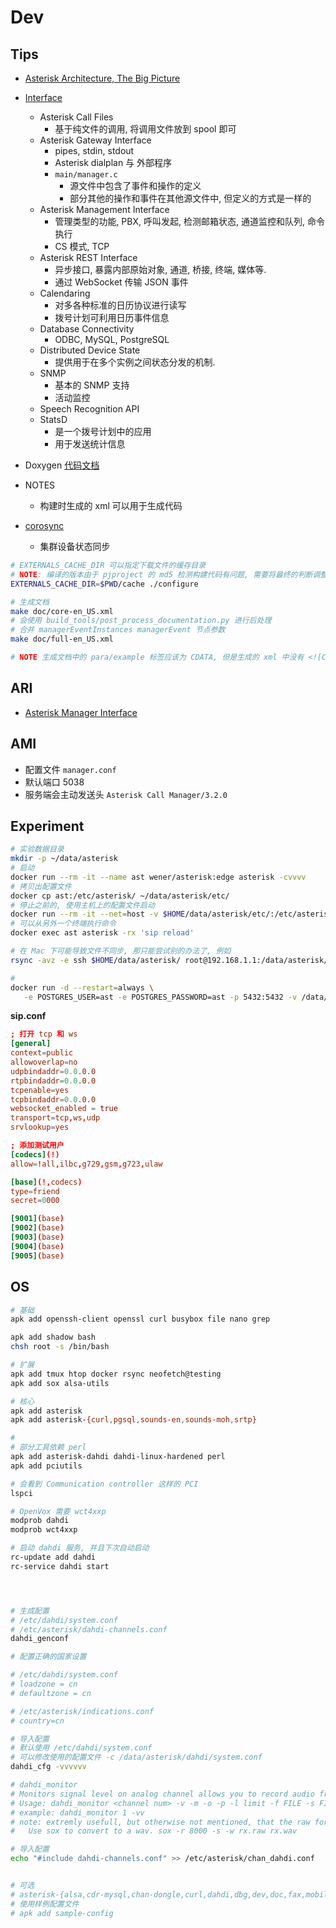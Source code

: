 # Dev

## Tips
* [Asterisk Architecture, The Big Picture](https://wiki.asterisk.org/wiki/display/AST/Asterisk+Architecture%2C+The+Big+Picture)
* [Interface](https://wiki.asterisk.org/wiki/display/AST/Interfaces)
  * Asterisk Call Files
    * 基于纯文件的调用, 将调用文件放到 spool 即可
  * Asterisk Gateway Interface
    * pipes, stdin, stdout
    * Asterisk dialplan 与 外部程序
    * `main/manager.c`
      * 源文件中包含了事件和操作的定义
      * 部分其他的操作和事件在其他源文件中, 但定义的方式是一样的
  * Asterisk Management Interface
    * 管理类型的功能, PBX, 呼叫发起, 检测邮箱状态, 通道监控和队列, 命令执行
    * CS 模式, TCP
  * Asterisk REST Interface
    * 异步接口, 暴露内部原始对象, 通道, 桥接, 终端, 媒体等.
    * 通过 WebSocket 传输 JSON 事件
  * Calendaring
    * 对多各种标准的日历协议进行读写
    * 拨号计划可利用日历事件信息
  * Database Connectivity	
    * ODBC, MySQL, PostgreSQL
  * Distributed Device State	
    * 提供用于在多个实例之间状态分发的机制.
  * SNMP
    * 基本的 SNMP 支持
    * 活动监控
  * Speech Recognition API	
  * StatsD
    * 是一个拨号计划中的应用
    * 用于发送统计信息
* Doxygen [代码文档](http://doxygen.asterisk.org/)
* NOTES
  * 构建时生成的 xml 可以用于生成代码

* [corosync](http://www.corosync.org/)
  * 集群设备状态同步

```bash
# EXTERNALS_CACHE_DIR 可以指定下载文件的缓存目录
# NOTE: 编译的版本由于 pjproject 的 md5 检测构建代码有问题, 需要将最终的判断调整下绕过
EXTERNALS_CACHE_DIR=$PWD/cache ./configure

# 生成文档
make doc/core-en_US.xml
# 会使用 build_tools/post_process_documentation.py 进行后处理
# 合并 managerEventInstances managerEvent 节点参数
make doc/full-en_US.xml

# NOTE 生成文档中的 para/example 标签应该为 CDATA, 但是生成的 xml 中没有 <![CDATA[ ]]>, 需要手动替换, 否则部分解析器会解析失败
```

## ARI
* [Asterisk Manager Interface](https://wiki.asterisk.org/wiki/pages/viewpage.action?pageId=4817239)

## AMI
* 配置文件 `manager.conf`
* 默认端口 5038
* 服务端会主动发送头 `Asterisk Call Manager/3.2.0`


## Experiment

```bash
# 实验数据目录
mkdir -p ~/data/asterisk
# 启动
docker run --rm -it --name ast wener/asterisk:edge asterisk -cvvvv
# 拷贝出配置文件
docker cp ast:/etc/asterisk/ ~/data/asterisk/etc/
# 停止之前的, 使用主机上的配置文件启动
docker run --rm -it --net=host -v $HOME/data/asterisk/etc/:/etc/asterisk --name ast wener/asterisk:edge asterisk -cvvvv
# 可以从另外一个终端执行命令
docker exec ast asterisk -rx 'sip reload'

# 在 Mac 下可能导致文件不同步, 那只能尝试别的办法了, 例如
rsync -avz -e ssh $HOME/data/asterisk/ root@192.168.1.1:/data/asterisk/

# 
docker run -d --restart=always \
   -e POSTGRES_USER=ast -e POSTGRES_PASSWORD=ast -p 5432:5432 -v /data/pg/data:/var/lib/postgresql/data --name ast-pg postgres:alpine
```

__sip.conf__
```conf
; 打开 tcp 和 ws
[general]
context=public               
allowoverlap=no  
udpbindaddr=0.0.0.0  
rtpbindaddr=0.0.0.0  
tcpenable=yes
tcpbindaddr=0.0.0.0
websocket_enabled = true
transport=tcp,ws,udp
srvlookup=yes

; 添加测试用户
[codecs](!)
allow=!all,ilbc,g729,gsm,g723,ulaw

[base](!,codecs)
type=friend
secret=0000

[9001](base)
[9002](base)
[9003](base)
[9004](base)
[9005](base)
```

## OS

```bash
# 基础
apk add openssh-client openssl curl busybox file nano grep

apk add shadow bash
chsh root -s /bin/bash

# 扩展
apk add tmux htop docker rsync neofetch@testing
apk add sox alsa-utils

# 核心
apk add asterisk
apk add asterisk-{curl,pgsql,sounds-en,sounds-moh,srtp}

# 
# 部分工具依赖 perl
apk add asterisk-dahdi dahdi-linux-hardened perl
apk add pciutils

# 会看到 Communication controller 这样的 PCI
lspci

# OpenVox 需要 wct4xxp
modprob dahdi
modprob wct4xxp

# 启动 dahdi 服务, 并且下次自动启动
rc-update add dahdi
rc-service dahdi start




# 生成配置
# /etc/dahdi/system.conf
# /etc/asterisk/dahdi-channels.conf
dahdi_genconf

# 配置正确的国家设置

# /etc/dahdi/system.conf
# loadzone = cn
# defaultzone = cn

# /etc/asterisk/indications.conf
# country=cn

# 导入配置
# 默认使用 /etc/dahdi/system.conf
# 可以修改使用的配置文件 -c /data/asterisk/dahdi/system.conf
dahdi_cfg -vvvvvv

# dahdi_monitor
# Monitors signal level on analog channel allows you to record audio from it
# Usage: dahdi_monitor <channel num> -v -m -o -p -l limit -f FILE -s FILE -r FILE1 -t FILE2 -F FILE -S FILE -R FILE1 -T FILE2
# example: dahdi_monitor 1 -vv
# note: extremly usefull, but otherwise not mentioned, that the raw format output is 8Khz 16bit signed. 
#   Use sox to convert to a wav. sox -r 8000 -s -w rx.raw rx.wav

# 导入配置
echo "#include dahdi-channels.conf" >> /etc/asterisk/chan_dahdi.conf


# 可选
# asterisk-{alsa,cdr-mysql,chan-dongle,curl,dahdi,dbg,dev,doc,fax,mobile,odbc,pgsql,sample-config,sounds-en,sounds-moh,speex,srtp,tds}
# 使用样例配置文件
# apk add sample-config

```

